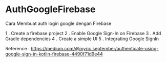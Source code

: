 # AuthGoogleFirebase
Cara Membuat auth login google dengan Firebase

1 . Create a firebase project
2 . Enable Google Sign-In on Firebase
3 . Add Gradle dependencies
4 . Create a simple UI
5 . Integrating Google SignIn

Reference :
https://medium.com/@myric.september/authenticate-using-google-sign-in-kotlin-firebase-4490f71d9e44
